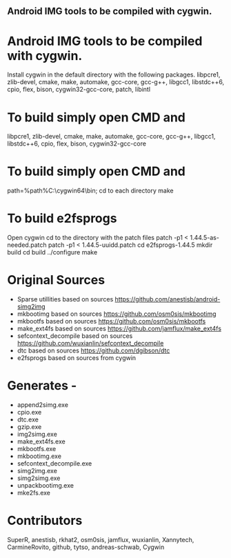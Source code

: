 ## Android IMG tools to be compiled with cygwin.

# Android IMG tools to be compiled with cygwin.

Install cygwin in the default directory with the following packages.
libpcre1, zlib-devel, cmake, make, automake, gcc-core, gcc-g++, libgcc1, libstdc++6, cpio, flex, bison, cygwin32-gcc-core, patch, libintl


# To build simply open CMD and
libpcre1, zlib-devel, cmake, make, automake, gcc-core, gcc-g++, libgcc1, libstdc++6, cpio, flex, bison, cygwin32-gcc-core


# To build simply open CMD and
path=%path%C:\cygwin64\bin;
cd to each directory
make

# To build e2fsprogs
Open cygwin
cd to the directory with the patch files
patch -p1 < 1.44.5-as-needed.patch
patch -p1 < 1.44.5-uuidd.patch
cd e2fsprogs-1.44.5
mkdir build
cd build
../configure
make


# Original Sources
* Sparse utillities based on sources https://github.com/anestisb/android-simg2img
* mkbootimg based on sources https://github.com/osm0sis/mkbootimg
* mkbootfs based on sources https://github.com/osm0sis/mkbootfs
* make_ext4fs based on sources https://github.com/jamflux/make_ext4fs
* sefcontext_decompile based on sources https://github.com/wuxianlin/sefcontext_decompile
* dtc based on sources https://github.com/dgibson/dtc
* e2fsprogs based on sources from cygwin


# Generates - 
* append2simg.exe
* cpio.exe
* dtc.exe
* gzip.exe
* img2simg.exe
* make_ext4fs.exe
* mkbootfs.exe
* mkbootimg.exe
* sefcontext_decompile.exe
* simg2img.exe
* simg2simg.exe
* unpackbootimg.exe
* mke2fs.exe

# Contributors
SuperR, anestisb, rkhat2, osm0sis, jamflux, wuxianlin, Xannytech, CarmineRovito, github, tytso, andreas-schwab, Cygwin

